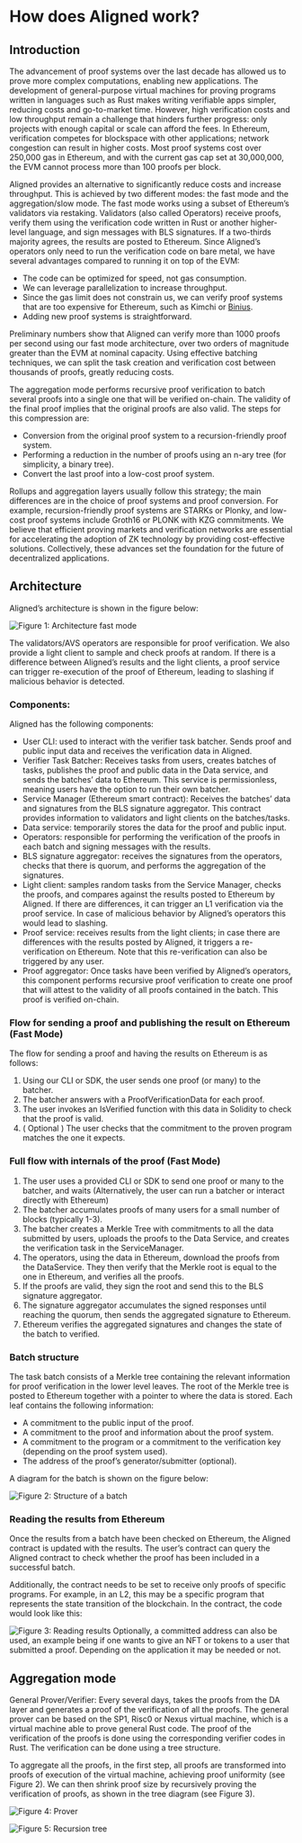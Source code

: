# How does Aligned work?

## Introduction

The advancement of proof systems over the last decade has allowed us to prove more complex computations, enabling new applications. The development of general-purpose virtual machines for proving programs written in languages such as Rust makes writing verifiable apps simpler, reducing costs and go-to-market time. However, high verification costs and low throughput remain a challenge that hinders further progress: only projects with enough capital or scale can afford the fees. In Ethereum, verification competes for blockspace with other applications; network congestion can result in higher costs. Most proof systems cost over 250,000 gas in Ethereum, and with the current gas cap set at 30,000,000, the EVM cannot process more than 100 proofs per block.

Aligned provides an alternative to significantly reduce costs and increase throughput. This is achieved by two different modes: the fast mode and the aggregation/slow mode. The fast mode works using a subset of Ethereum’s validators via restaking. Validators (also called Operators) receive proofs, verify them using the verification code written in Rust or another higher-level language, and sign messages with BLS signatures. If a two-thirds majority agrees, the results are posted to Ethereum. Since Aligned’s operators only need to run the verification code on bare metal, we have several advantages compared to running it on top of the EVM:

- The code can be optimized for speed, not gas consumption.
- We can leverage parallelization to increase throughput.
- Since the gas limit does not constrain us, we can verify proof systems that are too expensive for Ethereum, such as Kimchi or [Binius](https://eprint.iacr.org/2023/1784).
- Adding new proof systems is straightforward.

Preliminary numbers show that Aligned can verify more than 1000 proofs per second using our fast mode architecture, over two orders of magnitude greater than the EVM at nominal capacity. Using effective batching techniques, we can split the task creation and verification cost between thousands of proofs, greatly reducing costs.

The aggregation mode performs recursive proof verification to batch several proofs into a single one that will be verified on-chain. The validity of the final proof implies that the original proofs are also valid. The steps for this compression are:
- Conversion from the original proof system to a recursion-friendly proof system.
- Performing a reduction in the number of proofs using an n-ary tree (for simplicity, a binary tree).
- Convert the last proof into a low-cost proof system.

Rollups and aggregation layers usually follow this strategy; the main differences are in the choice of proof systems and proof conversion. For example, recursion-friendly proof systems are STARKs or Plonky, and low-cost proof systems include Groth16 or PLONK with KZG commitments.
We believe that efficient proving markets and verification networks are essential for accelerating the adoption of ZK technology by providing cost-effective solutions. Collectively, these advances set the foundation for the future of decentralized applications.

## Architecture
Aligned’s architecture is shown in the figure below:

![Figure 1: Architecture fast mode](../images/aligned_architecture.png)

The validators/AVS operators are responsible for proof verification. We also provide a light client to sample and check proofs at random. If there is a difference between Aligned’s results and the light clients, a proof service can trigger re-execution of the proof of Ethereum, leading to slashing if malicious behavior is detected.

### Components:

Aligned has the following components:

- User CLI: used to interact with the verifier task batcher. Sends proof and public input data and receives the verification data in Aligned.
- Verifier Task Batcher: Receives tasks from users, creates batches of tasks, publishes the proof and public data in the Data service, and sends the batches’ data to Ethereum. This service is permissionless, meaning users have the option to run their own batcher.
- Service Manager (Ethereum smart contract): Receives the batches’ data and signatures from the BLS signature aggregator. This contract provides information to validators and light clients on the batches/tasks.
- Data service: temporarily stores the data for the proof and public input.
- Operators: responsible for performing the verification of the proofs in each batch and signing messages with the results.
- BLS signature aggregator: receives the signatures from the operators, checks that there is quorum, and performs the aggregation of the signatures.
- Light client: samples random tasks from the Service Manager, checks the proofs, and compares against the results posted to Ethereum by Aligned. If there are differences, it can trigger an L1 verification via the proof service. In case of malicious behavior by Aligned’s operators this would lead to slashing.
- Proof service: receives results from the light clients; in case there are differences with the results posted by Aligned, it triggers a re-verification on Ethereum. Note that this re-verification can also be triggered by any user.
- Proof aggregator: Once tasks have been verified by Aligned’s operators, this component performs recursive proof verification to create one proof that will attest to the validity of all proofs contained in the batch. This proof is verified on-chain.

### Flow for sending a proof and publishing the result on Ethereum (Fast Mode)
The flow for sending a proof and having the results on Ethereum is as follows:
1. Using our CLI or SDK, the user sends one proof (or many) to the batcher.
2. The batcher answers with a ProofVerificationData for each proof.
3. The user invokes an IsVerified function with this data in Solidity to check that the proof is valid.
4. ( Optional ) The user checks that the commitment to the proven program matches the one it expects.

### Full flow with internals of the proof (Fast Mode)

1. The user uses a provided CLI or SDK to send one proof or many to the batcher, and waits (Alternatively, the user can run a batcher or interact directly with Ethereum)
2. The batcher accumulates proofs of many users for a small number of blocks (typically 1-3).
3. The batcher creates a Merkle Tree with commitments to all the data submitted by users, uploads the proofs to the Data Service, and creates the verification task in the ServiceManager.
4. The operators, using the data in Ethereum, download the proofs from the DataService. They then verify that the Merkle root is equal to the one in Ethereum, and verifies all the proofs.
5. If the proofs are valid, they sign the root and send this to the BLS signature aggregator.
6. The signature aggregator accumulates the signed responses until reaching the quorum, then sends the aggregated signature to Ethereum.
7. Ethereum verifies the aggregated signatures and changes the state of the batch to verified.

### Batch structure
The task batch consists of a Merkle tree containing the relevant information for proof verification in the lower level leaves. The root of the Merkle tree is posted to Ethereum together with a pointer to where the data is stored. Each leaf contains the following information:
- A commitment to the public input of the proof.
- A commitment to the proof and information about the proof system.
- A commitment to the program or a commitment to the verification key (depending on the proof system used).
- The address of the proof’s generator/submitter (optional).

A diagram for the batch is shown on the figure below:

![Figure 2: Structure of a batch](../images/batch.png)

### Reading the results from Ethereum
Once the results from a batch have been checked on Ethereum, the Aligned contract is updated with the results. The user’s contract can query the Aligned contract to check whether the proof has been included in a successful batch.

Additionally, the contract needs to be set to receive only proofs of specific programs. For example, in an L2, this may be a specific program that represents the state transition of the blockchain.
In the contract, the code would look like this:

![Figure 3: Reading results](../images/read.png)
Optionally, a committed address can also be used, an example being if one wants to give an NFT or tokens to a user that submitted a proof. Depending on the application it may be needed or not.

## Aggregation mode 
  
General Prover/Verifier: Every several days, takes the proofs from the DA layer and generates a proof of the verification of all the proofs. The general prover can be based on the SP1, Risc0 or Nexus virtual machine, which is a virtual machine able to prove general Rust code. The proof of the verification of the proofs is done using the corresponding verifier codes in Rust. The verification can be done using a tree structure.

To aggregate all the proofs, in the first step, all proofs are transformed into proofs of execution of the virtual machine, achieving proof uniformity (see Figure 2). We can then shrink proof size by recursively proving the verification of proofs, as shown in the tree diagram (see Figure 3).

![Figure 4: Prover](../images/prover.png)

![Figure 5: Recursion tree](../images/recursion.png)
